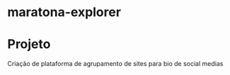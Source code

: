 # maratona-explorer

# Projeto
Criação de plataforma de agrupamento de sites para bio de social medias

